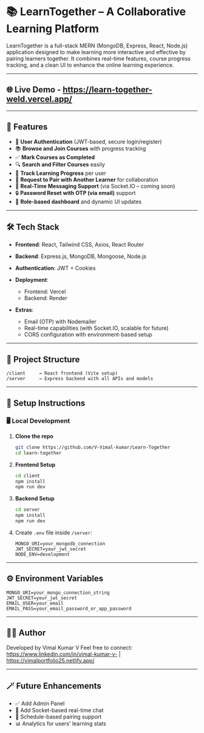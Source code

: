 # 📚 LearnTogether – A Collaborative Learning Platform

LearnTogether is a full-stack MERN (MongoDB, Express, React, Node.js) application designed to make learning more interactive and effective by pairing learners together. It combines real-time features, course progress tracking, and a clean UI to enhance the online learning experience.

---

## 🌐 Live Demo -   https://learn-together-weld.vercel.app/

---

## 🚀 Features

* 👥 **User Authentication** (JWT-based, secure login/register)
* 📚 **Browse and Join Courses** with progress tracking
* ✅ **Mark Courses as Completed**
* 🔍 **Search and Filter Courses** easily
* 🧠 **Track Learning Progress** per user
* 🤝 **Request to Pair with Another Learner** for collaboration
* 💬 **Real-Time Messaging Support** (via Socket.IO – coming soon)
* 🔒 **Password Reset with OTP (via email)** support
* 🧾 **Role-based dashboard** and dynamic UI updates

---

## 🛠️ Tech Stack

* **Frontend**: React, Tailwind CSS, Axios, React Router
* **Backend**: Express.js, MongoDB, Mongoose, Node.js
* **Authentication**: JWT + Cookies
* **Deployment**:

  * Frontend: Vercel
  * Backend: Render
* **Extras**:

  * Email (OTP) with Nodemailer
  * Real-time capabilities (with Socket.IO, scalable for future)
  * CORS configuration with environment-based setup

---

## 📁 Project Structure

```
/client     → React frontend (Vite setup)
/server     → Express backend with all APIs and models
```

---

## 🔧 Setup Instructions

### 🖥 Local Development

1. **Clone the repo**

   ```bash
   git clone https://github.com/V-Vimal-kumar/Learn-Together
   cd learn-together
   ```

2. **Frontend Setup**

   ```bash
   cd client
   npm install
   npm run dev
   ```

3. **Backend Setup**

   ```bash
   cd server
   npm install
   npm run dev
   ```

4. Create `.env` file inside `/server`:

   ```env
   MONGO_URI=your_mongodb_connection
   JWT_SECRET=your_jwt_secret
   NODE_ENV=development
   ```

---

## ⚙️ Environment Variables

```env
MONGO_URI=your_mongo_connection_string
JWT_SECRET=your_jwt_secret
EMAIL_USER=your_email
EMAIL_PASS=your_email_password_or_app_password
```

---

## 🙋‍♂️ Author

Developed by Vimal Kumar V
Feel free to connect:  https://www.linkedin.com/in/vimal-kumar-v- | https://vimalportfolio25.netlify.app/


---

## 🪄 Future Enhancements

* ✅ Add Admin Panel
* 🔄 Add Socket-based real-time chat
* 📅 Schedule-based pairing support
* 📊 Analytics for users' learning stats
  

